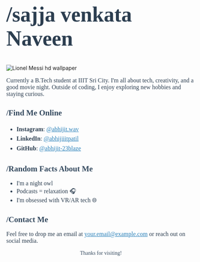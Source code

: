 <h1 style="font-family: Georgia, serif; ;font-size: 56px; color: #2c3e50;">/sajja venkata Naveen</h1>




![Lionel Messi hd wallpaper](https://github.com/user-attachments/assets/d91a15be-e8c1-4049-adff-e90a11701369)

<p style="font-family: Georgia, serif; font-size: 16px; color: #2c3e50;">
Currently a B.Tech student at IIIT Sri City. I'm all about tech, creativity, and a good movie night. Outside of coding, I enjoy exploring new hobbies and staying curious.
</p>

<h2 style="font-family: Georgia, serif; color: #34495e;">/Find Me Online </h2>
<ul style="font-family: Georgia, serif; font-size: 16px; color: #2c3e50; line-height: 1.6;">
  <li><strong>Instagram</strong>: <a href="https://instagram.com/abhijit.wav" style="color: #2980b9;">@abhijit.wav</a></li>
  <li><strong>LinkedIn</strong>: <a href="https://linkedin.com/in/abhijiiitpatil" style="color: #2980b9;">@abhijiiitpatil</a></li>
  <li><strong>GitHub</strong>: <a href="https://github.com/abhijit-23blaze" style="color: #2980b9;">@abhijit-23blaze</a></li>
</ul>

<h2 style="font-family: Georgia, serif; color: #34495e;">/Random Facts About Me </h2>
<ul style="font-family: Georgia, serif; font-size: 16px; color: #2c3e50;">
  <li>I'm a night owl 🌙</li>
  <li>Podcasts = relaxation 🎧</li>
  <li>I'm obsessed with VR/AR tech 🌐</li>
</ul>

<h2 style="font-family: Georgia, serif; color: #34495e;">/Contact Me </h2>
<p style="font-family: Georgia, serif; font-size: 16px; color: #2c3e50;">
Feel free to drop me an email at <a href="mailto:your.email@example.com" style="color: #2980b9;">your.email@example.com</a> or reach out on social media.
</p>

<p style="font-family: Georgia, serif; text-align: center; color: #34495e;">Thanks for visiting!</p>
